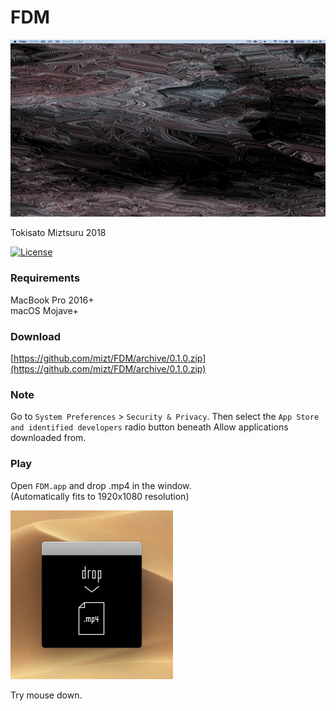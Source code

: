 # FDM

![](./img/fig01.png "")

Tokisato Miztsuru 2018

[![License](https://img.shields.io/badge/License-BSD%203--Clause-blue.svg)](https://opensource.org/licenses/BSD-3-Clause)

### Requirements

MacBook Pro 2016+   
macOS Mojave+

### Download
[https://github.com/mizt/FDM/archive/0.1.0.zip](https://github.com/mizt/FDM/archive/0.1.0.zip)

### Note

Go to `System Preferences` > `Security & Privacy`. Then select the `App Store and identified developers` radio button beneath Allow applications downloaded from.

### Play

Open `FDM.app` and drop .mp4 in the window.    
(Automatically fits to 1920x1080 resolution)   

![](./img/fig02.png "")
    
Try mouse down.

